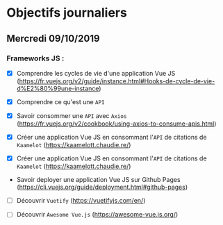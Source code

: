 # Objectifs journaliers

## Mercredi 09/10/2019


### Frameworks JS : 

  * [x] Comprendre les cycles de vie d'une application Vue JS
    (https://fr.vuejs.org/v2/guide/instance.html#Hooks-de-cycle-de-vie-d%E2%80%99une-instance)

  * [x] Comprendre ce qu'est une `API`

  * [x] Savoir consommer une `API` avec `Axios`
    (https://fr.vuejs.org/v2/cookbook/using-axios-to-consume-apis.html)


  * [x] Créer une application Vue JS en consommant l'`API` de citations de `Kaamelot` (https://kaamelott.chaudie.re/)

  * [X] Créer une application Vue JS en consommant l'`API` de citations de
    `Kaamelot` (https://kaamelott.chaudie.re/)


  * Savoir deployer une application Vue JS sur Github Pages
    (https://cli.vuejs.org/guide/deployment.html#github-pages)

  * [ ] Découvrir `Vuetify` (https://vuetifyjs.com/en/)

  * [ ] Découvrir `Awesome Vue.js` (https://awesome-vue.js.org/)
